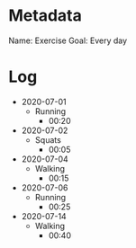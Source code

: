 # Metadata

Name: Exercise
Goal: Every day

# Log

- 2020-07-01
  - Running
    - 00:20
- 2020-07-02
  - Squats
    - 00:05
- 2020-07-04
  - Walking
    - 00:15
- 2020-07-06
  - Running
    - 00:25
- 2020-07-14
  - Walking
    - 00:40
